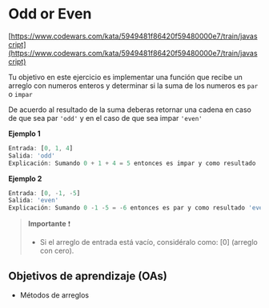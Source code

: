 # Odd or Even

[https://www.codewars.com/kata/5949481f86420f59480000e7/train/javascript](https://www.codewars.com/kata/5949481f86420f59480000e7/train/javascript)

Tu objetivo en este ejercicio es implementar una función que recibe un arreglo con numeros enteros y determinar si la suma de los numeros es `par` o `impar`  

De acuerdo al resultado de la suma deberas retornar una cadena en caso de que sea par `'odd'` y en el caso de que sea impar `'even'`

__Ejemplo 1__

```js
Entrada: [0, 1, 4]
Salida: 'odd'
Explicación: Sumando 0 + 1 + 4 = 5 entonces es impar y como resultado 'odd'
```
__Ejemplo 2__

```js
Entrada: [0, -1, -5]
Salida: 'even'
Explicación: Sumando 0 -1 -5 = -6 entonces es par y como resultado 'even'
```  
> __Importante__ ❗
>
> - Si el arreglo de entrada está vacío, considéralo como: [0] (arreglo con cero).



## Objetivos de aprendizaje (OAs)

- Métodos de arreglos